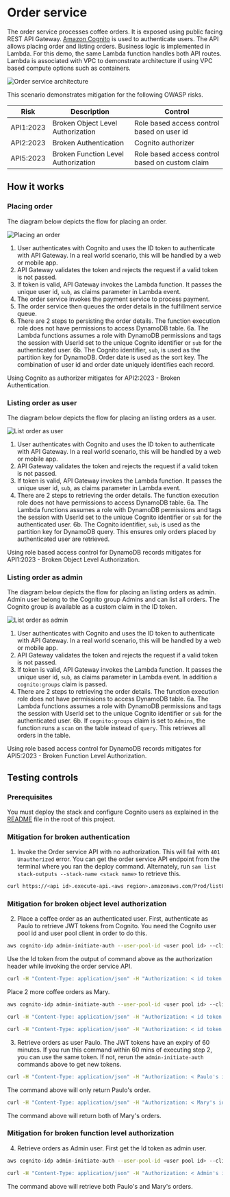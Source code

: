 # Order service

The order service processes coffee orders. It is exposed using public facing REST API Gateway. [Amazon Cognito](https://aws.amazon.com/pm/cognito) is used to authenticate users. The API allows placing order and listing orders. Business logic is implemented in Lambda. For this demo, the same Lambda function handles both API routes. Lambda is associated with VPC to demonstrate architecture if using VPC based compute options such as containers.

![Order service architecture](../assets/OrderService.png)

This scenario demonstrates mitigation for the following OWASP risks.

|Risk|Description|Control|
| -- | --------- | ----- |
|API1:2023|Broken Object Level Authorization|Role based access control based on user id|
|API2:2023|Broken Authentication|Cognito authorizer|
|API5:2023|Broken Function Level Authorization|Role based access control based on custom claim|

## How it works

### Placing order

The diagram below depicts the flow for placing an order.

![Placing an order](../assets/PlaceOrder.png)

1. User authenticates with Cognito and uses the ID token to authenticate with API Gateway. In a real world scenario, this will be handled by a web or mobile app.
2. API Gateway validates the token and rejects the request if a valid token is not passed.
3. If token is valid, API Gateway invokes the Lambda function. It passes the unique user id, `sub`, as claims parameter in Lambda event.
4. The order service invokes the payment service to process payment.
5. The order service then queues the order details in the fulfillment service queue.
6. There are 2 steps to persisting the order details. The function execution role does not have permissions to access DynamoDB table.
   6a. The Lambda functions assumes a role with DynamoDB permissions and tags the session with UserId set to the unique Cognito identifier or `sub` for the authenticated user. 
   6b. The Cognito identifier, `sub`, is used as the partition key for DynamoDB. Order date is used as the sort key. The combination of user id and order date uniquely identifies each record.

Using Cognito as authorizer mitigates for API2:2023 - Broken Authentication.

### Listing order as user

The diagram below depicts the flow for placing an listing orders as a user.

![List order as user](../assets/ListOrderUser.png)

1. User authenticates with Cognito and uses the ID token to authenticate with API Gateway. In a real world scenario, this will be handled by a web or mobile app.
2. API Gateway validates the token and rejects the request if a valid token is not passed.
3. If token is valid, API Gateway invokes the Lambda function. It passes the unique user id, `sub`, as claims parameter in Lambda event.
4. There are 2 steps to retrieving the order details. The function execution role does not have permissions to access DynamoDB table.
   6a. The Lambda functions assumes a role with DynamoDB permissions and tags the session with UserId set to the unique Cognito identifier or `sub` for the authenticated user. 
   6b. The Cognito identifier, `sub`, is used as the partition key for DynamoDB query. This ensures only orders placed by authenticated user are retrieved. 

Using role based access control for DynamoDB records mitigates for API1:2023 - Broken Object Level Authorization.

### Listing order as admin

The diagram below depicts the flow for placing an listing orders as admin. Admin user belong to the Cognito group Admins and can list all orders. The Cognito group is available as a custom claim in the ID token.

![List order as admin](../assets/ListOrderAdmin.png)

1. User authenticates with Cognito and uses the ID token to authenticate with API Gateway. In a real world scenario, this will be handled by a web or mobile app.
2. API Gateway validates the token and rejects the request if a valid token is not passed.
3. If token is valid, API Gateway invokes the Lambda function. It passes the unique user id, `sub`, as claims parameter in Lambda event. In addition a `cognito:groups` claim is passed.
4. There are 2 steps to retrieving the order details. The function execution role does not have permissions to access DynamoDB table.
   6a. The Lambda functions assumes a role with DynamoDB permissions and tags the session with UserId set to the unique Cognito identifier or `sub` for the authenticated user. 
   6b. If `cognito:groups` claim is set to `Admins`, the function runs a `scan` on the table instead of `query`. This retrieves all orders in the table. 

Using role based access control for DynamoDB records mitigates for API5:2023 - Broken Function Level Authorization.

## Testing controls

### Prerequisites

You must deploy the stack and configure Cognito users as explained in the [README](../README.md) file in the root of this project.

### Mitigation for broken authentication

1. Invoke the Order service API with no authorization. This will fail with `401 Unauthorized` error. You can get the order service API endpoint from the terminal where you ran the deploy command. Alternately, run `sam list stack-outputs --stack-name <stack name>` to retrieve this.

```bash
curl https://<api id>.execute-api.<aws region>.amazonaws.com/Prod/listOrders
```

### Mitigation for broken object level authorization

2. Place a coffee order as an authenticated user. First, authenticate as Paulo to retrieve JWT tokens from Cognito. You need the Cognito user pool id and user pool client in order to do this.

```bash
aws cognito-idp admin-initiate-auth --user-pool-id <user pool id> --client-id <client id> --auth-flow ADMIN_NO_SRP_AUTH --auth-parameters 'USERNAME=paulo,PASSWORD="<Paulos password>"'
```

Use the Id token from the output of command above as the authorization header while invoking the order service API.

```bash
curl -H "Content-Type: application/json" -H "Authorization: < id token >" -XPOST https://<api id>.execute-api.<aws region>.amazonaws.com/Prod/placeOrder -d '{"order_id": "ORD-001", "item": "Americano", "amount": 5}'
```

Place 2 more coffee orders as Mary.

```bash
aws cognito-idp admin-initiate-auth --user-pool-id <user pool id> --client-id <client id> --auth-flow ADMIN_NO_SRP_AUTH --auth-parameters 'USERNAME=mary,PASSWORD="<Marys password>"'

curl -H "Content-Type: application/json" -H "Authorization: < id token >" -XPOST https://<api id>.execute-api.<aws region>.amazonaws.com/Prod/placeOrder -d '{"order_id": "ORD-002", "item": "Oatmilk Latte", "amount": 7}'

curl -H "Content-Type: application/json" -H "Authorization: < id token >" -XPOST https://<api id>.execute-api.<aws region>.amazonaws.com/Prod/placeOrder -d '{"order_id": "ORD-003", "item": "Cappuccino", "amount": 5}'
```

3. Retrieve orders as user Paulo. The JWT tokens have an expiry of 60 minutes. If you run this command within 60 mins of executing step 2, you can use the same token. If not, rerun the `admin-initiate-auth` commands above to get new tokens.

```bash
curl -H "Content-Type: application/json" -H "Authorization: < Paulo's id token >" https://<api id>.execute-api.<aws region>.amazonaws.com/Prod/listOrders
```

The command above will only return Paulo's order.

```bash
curl -H "Content-Type: application/json" -H "Authorization: < Mary's id token >" https://<api id>.execute-api.<aws region>.amazonaws.com/Prod/listOrders
```

The command above will return both of Mary's orders.

### Mitigation for broken function level authorization

4. Retrieve orders as Admin user. First get the Id token as admin user.

```bash
aws cognito-idp admin-initiate-auth --user-pool-id <user pool id> --client-id <client id> --auth-flow ADMIN_NO_SRP_AUTH --auth-parameters 'USERNAME=admin,PASSWORD="<Admin password>"'

curl -H "Content-Type: application/json" -H "Authorization: < Admin's id token >" https://<api id>.execute-api.<aws region>.amazonaws.com/Prod/listOrders
```

The command above will retrieve both Paulo's and Mary's orders.

